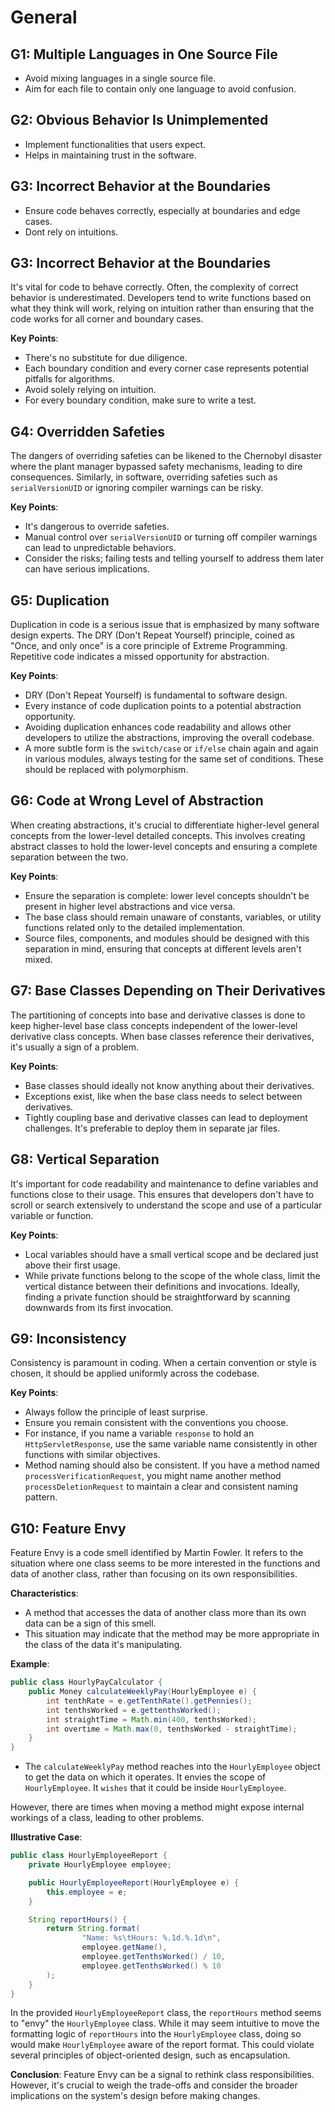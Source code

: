 # General

## G1: Multiple Languages in One Source File

- Avoid mixing languages in a single source file.
- Aim for each file to contain only one language to avoid confusion.

## G2: Obvious Behavior Is Unimplemented

- Implement functionalities that users expect.
- Helps in maintaining trust in the software.

## G3: Incorrect Behavior at the Boundaries

- Ensure code behaves correctly, especially at boundaries and edge cases.
- Dont rely on intuitions.

## G3: Incorrect Behavior at the Boundaries

It's vital for code to behave correctly. Often, the complexity of correct behavior is underestimated. Developers tend to
write functions based on what they think will work, relying on intuition rather than ensuring that the code works for
all corner and boundary cases.

**Key Points**:

- There's no substitute for due diligence.
- Each boundary condition and every corner case represents potential pitfalls for algorithms.
- Avoid solely relying on intuition.
- For every boundary condition, make sure to write a test.

## G4: Overridden Safeties

The dangers of overriding safeties can be likened to the Chernobyl disaster where the plant manager bypassed safety
mechanisms, leading to dire consequences. Similarly, in software, overriding safeties such as `serialVersionUID` or
ignoring compiler warnings can be risky.

**Key Points**:

- It's dangerous to override safeties.
- Manual control over `serialVersionUID` or turning off compiler warnings can lead to unpredictable behaviors.
- Consider the risks; failing tests and telling yourself to address them later can have serious implications.

## G5: Duplication

Duplication in code is a serious issue that is emphasized by many software design experts. The DRY (Don't Repeat
Yourself) principle, coined as "Once, and only once" is a core principle of Extreme Programming. Repetitive code
indicates a missed opportunity for abstraction.

**Key Points**:

- DRY (Don't Repeat Yourself) is fundamental to software design.
- Every instance of code duplication points to a potential abstraction opportunity.
- Avoiding duplication enhances code readability and allows other developers to utilize the abstractions, improving the
  overall codebase.
- A more subtle form is the `switch/case` or `if/else` chain again and again in various modules, always testing for the
  same set of conditions. These should be replaced with polymorphism.

## G6: Code at Wrong Level of Abstraction

When creating abstractions, it's crucial to differentiate higher-level general concepts from the lower-level detailed
concepts. This involves creating abstract classes to hold the lower-level concepts and ensuring a complete separation
between the two.

**Key Points**:

- Ensure the separation is complete: lower level concepts shouldn't be present in higher level abstractions and vice
  versa.
- The base class should remain unaware of constants, variables, or utility functions related only to the detailed
  implementation.
- Source files, components, and modules should be designed with this separation in mind, ensuring that concepts at
  different levels aren't mixed.

## G7: Base Classes Depending on Their Derivatives

The partitioning of concepts into base and derivative classes is done to keep higher-level base class concepts
independent of the lower-level derivative class concepts. When base classes reference their derivatives, it's usually a
sign of a problem.

**Key Points**:

- Base classes should ideally not know anything about their derivatives.
- Exceptions exist, like when the base class needs to select between derivatives.
- Tightly coupling base and derivative classes can lead to deployment challenges. It's preferable to deploy them in
  separate jar files.

## G8: Vertical Separation

It's important for code readability and maintenance to define variables and functions close to their usage. This ensures
that developers don't have to scroll or search extensively to understand the scope and use of a particular variable or
function.

**Key Points**:

- Local variables should have a small vertical scope and be declared just above their first usage.
- While private functions belong to the scope of the whole class, limit the vertical distance between their definitions
  and invocations. Ideally, finding a private function should be straightforward by scanning downwards from its first
  invocation.

## G9: Inconsistency

Consistency is paramount in coding. When a certain convention or style is chosen, it should be applied uniformly across
the codebase.

**Key Points**:

- Always follow the principle of least surprise.
- Ensure you remain consistent with the conventions you choose.
- For instance, if you name a variable `response` to hold an `HttpServletResponse`, use the same variable name
  consistently in other functions with similar objectives.
- Method naming should also be consistent. If you have a method named `processVerificationRequest`, you might name
  another method `processDeletionRequest` to maintain a clear and consistent naming pattern.

## G10: Feature Envy

Feature Envy is a code smell identified by Martin Fowler. It refers to the situation where one class seems to be more
interested in the functions and data of another class, rather than focusing on its own responsibilities.

**Characteristics**:

- A method that accesses the data of another class more than its own data can be a sign of this smell.
- This situation may indicate that the method may be more appropriate in the class of the data it's manipulating.

**Example**:

```java
public class HourlyPayCalculator {
    public Money calculateWeeklyPay(HourlyEmployee e) {
        int tenthRate = e.getTenthRate().getPennies();
        int tenthsWorked = e.gettenthsWorked();
        int straightTime = Math.min(400, tenthsWorked);
        int overtime = Math.max(0, tenthsWorked - straightTime);
    }
}
```

- The `calculateWeeklyPay` method reaches into the `HourlyEmployee` object to get the data on which it operates. It
  envies the scope of `HourlyEmployee`. It `wishes` that it could be inside `HourlyEmployee`.

However, there are times when moving a method might expose internal workings of a class, leading to other problems.

**Illustrative Case**:

```java
public class HourlyEmployeeReport {
    private HourlyEmployee employee;

    public HourlyEmployeeReport(HourlyEmployee e) {
        this.employee = e;
    }

    String reportHours() {
        return String.format(
                "Name: %s\tHours: %.1d.%.1d\n",
                employee.getName(),
                employee.getTenthsWorked() / 10,
                employee.getTenthsWorked() % 10
        );
    }
}

```

In the provided `HourlyEmployeeReport` class, the `reportHours` method seems to "envy" the `HourlyEmployee` class. While
it may seem intuitive to move the formatting logic of `reportHours` into the `HourlyEmployee` class, doing so would
make `HourlyEmployee` aware of the report format. This could violate several principles of object-oriented design, such
as encapsulation.

**Conclusion**:
Feature Envy can be a signal to rethink class responsibilities. However, it's crucial to weigh the trade-offs and
consider the broader implications on the system's design before making changes.
